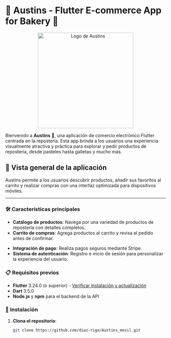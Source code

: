# 🍰 Austins - Flutter E-commerce App for Bakery 🍰
<div align="center">
    <img src="https://static.wixstatic.com/media/64de7c_4d76bd81efd44bb4a32757eadf78d898~mv2_d_1765_2028_s_2.png" alt="Logo de Austins" width="300"/> <!-- Cambia el valor de width según el tamaño deseado -->
</div>

Bienvenido a **Austins** 🎂, una aplicación de comercio electrónico Flutter centrada en la repostería. Esta app brinda a los usuarios una experiencia visualmente atractiva y práctica para explorar y pedir productos de repostería, desde pasteles hasta galletas y mucho más.

## 📱 Vista general de la aplicación

Austins permite a los usuarios descubrir productos, añadir sus favoritos al carrito y realizar compras con una interfaz optimizada para dispositivos móviles.

---

### 🛠️ Características principales

- **Catálogo de productos**: Navega por una variedad de productos de repostería con detalles completos.
- **Carrito de compras**: Agrega productos al carrito y revisa el pedido antes de confirmar.
<!-- - **Buscador avanzado**: Encuentra tus productos favoritos fácilmente. -->
- **Integración de pago**: Realiza pagos seguros mediante Stripe.
- **Sistema de autenticación**: Registro e inicio de sesión para personalizar la experiencia del usuario.
<!-- - **Rutas de entrega**: Opciones de entrega para varias zonas en Hidalgo, México. -->

### 📋 Requisitos previos

- **Flutter** 3.24.0 (o superior) - [Verificar instalación y actualización](https://github.com/flutter/flutter.git)
- **Dart** 3.5.0
- **Node.js** y **npm** para el backend de la API

### 🚀 Instalación

1. **Clona el repositorio**:
   ```bash
   git clone https://github.com/diaz-rigo/Austins_movil.git
